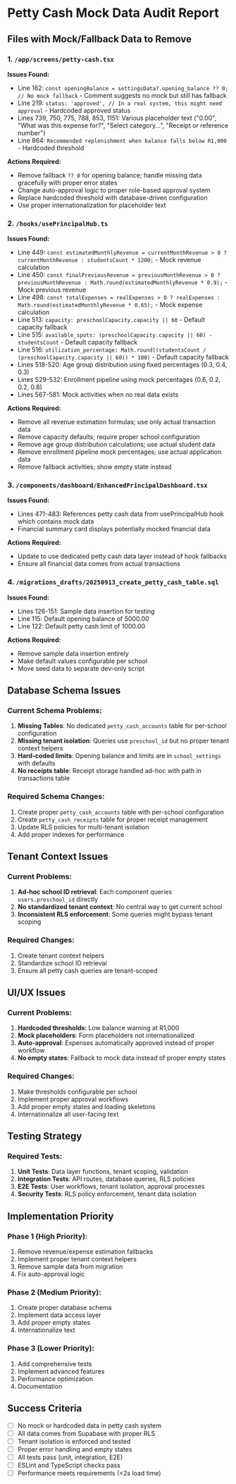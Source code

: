 # Petty Cash Mock Data Audit Report

## Files with Mock/Fallback Data to Remove

### 1. `/app/screens/petty-cash.tsx`
**Issues Found:**
- Line 162: `const openingBalance = settingsData?.opening_balance ?? 0; // No mock fallback` - Comment suggests no mock but still has fallback
- Line 219: `status: 'approved', // In a real system, this might need approval` - Hardcoded approved status
- Lines 739, 750, 775, 788, 853, 1151: Various placeholder text ("0.00", "What was this expense for?", "Select category...", "Receipt or reference number")
- Line 864: `Recommended replenishment when balance falls below R1,000` - Hardcoded threshold

**Actions Required:**
- Remove fallback `?? 0` for opening balance; handle missing data gracefully with proper error states
- Change auto-approval logic to proper role-based approval system
- Replace hardcoded threshold with database-driven configuration
- Use proper internationalization for placeholder text

### 2. `/hooks/usePrincipalHub.ts`
**Issues Found:**
- Line 449: `const estimatedMonthlyRevenue = currentMonthRevenue > 0 ? currentMonthRevenue : studentsCount * 1200;` - Mock revenue calculation
- Line 450: `const finalPreviousRevenue = previousMonthRevenue > 0 ? previousMonthRevenue : Math.round(estimatedMonthlyRevenue * 0.9);` - Mock previous revenue
- Line 498: `const totalExpenses = realExpenses > 0 ? realExpenses : Math.round(estimatedMonthlyRevenue * 0.65);` - Mock expense calculation
- Line 513: `capacity: preschoolCapacity.capacity || 60` - Default capacity fallback
- Line 515: `available_spots: (preschoolCapacity.capacity || 60) - studentsCount` - Default capacity fallback
- Line 516: `utilization_percentage: Math.round((studentsCount / (preschoolCapacity.capacity || 60)) * 100)` - Default capacity fallback
- Lines 518-520: Age group distribution using fixed percentages (0.3, 0.4, 0.3)
- Lines 529-532: Enrollment pipeline using mock percentages (0.6, 0.2, 0.2, 0.8)
- Lines 567-581: Mock activities when no real data exists

**Actions Required:**
- Remove all revenue estimation formulas; use only actual transaction data
- Remove capacity defaults; require proper school configuration
- Remove age group distribution calculations; use actual student data
- Remove enrollment pipeline mock percentages; use actual application data
- Remove fallback activities; show empty state instead

### 3. `/components/dashboard/EnhancedPrincipalDashboard.tsx`
**Issues Found:**
- Lines 471-483: References petty cash data from usePrincipalHub hook which contains mock data
- Financial summary card displays potentially mocked financial data

**Actions Required:**
- Update to use dedicated petty cash data layer instead of hook fallbacks
- Ensure all financial data comes from actual transactions

### 4. `/migrations_drafts/20250913_create_petty_cash_table.sql`
**Issues Found:**
- Lines 126-151: Sample data insertion for testing
- Line 115: Default opening balance of 5000.00
- Line 122: Default petty cash limit of 1000.00

**Actions Required:**
- Remove sample data insertion entirely
- Make default values configurable per school
- Move seed data to separate dev-only script

## Database Schema Issues

### Current Schema Problems:
1. **Missing Tables**: No dedicated `petty_cash_accounts` table for per-school configuration
2. **Missing tenant isolation**: Queries use `preschool_id` but no proper tenant context helpers
3. **Hard-coded limits**: Opening balance and limits are in `school_settings` with defaults
4. **No receipts table**: Receipt storage handled ad-hoc with path in transactions table

### Required Schema Changes:
1. Create proper `petty_cash_accounts` table with per-school configuration
2. Create `petty_cash_receipts` table for proper receipt management
3. Update RLS policies for multi-tenant isolation
4. Add proper indexes for performance

## Tenant Context Issues

### Current Problems:
1. **Ad-hoc school ID retrieval**: Each component queries `users.preschool_id` directly
2. **No standardized tenant context**: No central way to get current school
3. **Inconsistent RLS enforcement**: Some queries might bypass tenant scoping

### Required Changes:
1. Create tenant context helpers
2. Standardize school ID retrieval
3. Ensure all petty cash queries are tenant-scoped

## UI/UX Issues

### Current Problems:
1. **Hardcoded thresholds**: Low balance warning at R1,000
2. **Mock placeholders**: Form placeholders not internationalized
3. **Auto-approval**: Expenses automatically approved instead of proper workflow
4. **No empty states**: Fallback to mock data instead of proper empty states

### Required Changes:
1. Make thresholds configurable per school
2. Implement proper approval workflows
3. Add proper empty states and loading skeletons
4. Internationalize all user-facing text

## Testing Strategy

### Required Tests:
1. **Unit Tests**: Data layer functions, tenant scoping, validation
2. **Integration Tests**: API routes, database queries, RLS policies
3. **E2E Tests**: User workflows, tenant isolation, approval processes
4. **Security Tests**: RLS policy enforcement, tenant data isolation

## Implementation Priority

### Phase 1 (High Priority):
1. Remove revenue/expense estimation fallbacks
2. Implement proper tenant context helpers
3. Remove sample data from migration
4. Fix auto-approval logic

### Phase 2 (Medium Priority):
1. Create proper database schema
2. Implement data access layer
3. Add proper empty states
4. Internationalize text

### Phase 3 (Lower Priority):
1. Add comprehensive tests
2. Implement advanced features
3. Performance optimization
4. Documentation

## Success Criteria

- [ ] No mock or hardcoded data in petty cash system
- [ ] All data comes from Supabase with proper RLS
- [ ] Tenant isolation is enforced and tested
- [ ] Proper error handling and empty states
- [ ] All tests pass (unit, integration, E2E)
- [ ] ESLint and TypeScript checks pass
- [ ] Performance meets requirements (<2s load time)